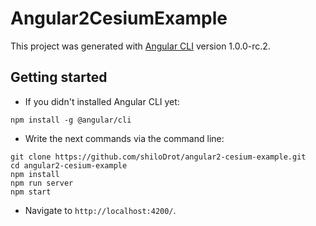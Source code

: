 # Angular2CesiumExample

This project was generated with [Angular CLI](https://github.com/angular/angular-cli) version 1.0.0-rc.2.

## Getting started

+ If you didn't installed Angular CLI yet:
```
npm install -g @angular/cli
```

+ Write the next commands via the command line:

```
git clone https://github.com/shiloDrot/angular2-cesium-example.git
cd angular2-cesium-example
npm install
npm run server
npm start
```
+ Navigate to `http://localhost:4200/`.
